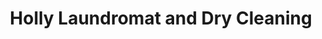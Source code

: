 ---
title: "Holly Laundromat and Dry Cleaning"
url: /holly/holly-laundromat-and-dry-cleaning/
shop: laundry
---